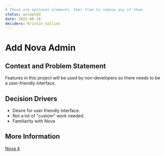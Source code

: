 ```yaml
---
# These are optional elements. Feel free to remove any of them.
status: accepted
date: 2022-08-18
deciders: Kristin Collins
---
```

# Add Nova Admin

## Context and Problem Statement

Features in this project will be used by non-developers so there needs to be a 
user-friendly interface.

## Decision Drivers

* Desire for user friendly interface.
* Not a lot of "custom" work needed.
* Familiarity with Nova

## More Information

[Nova 4](https://nova.laravel.com/docs/4.0)
